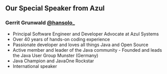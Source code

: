 ## Our Special Speaker from Azul

### Gerrit Grunwald [@hansolo_](https://twitter.com/hansolo_)
- Principal Software Engineer and Developer Advocate at Azul Systems
- Over 40 years of hands-on coding experience
- Passionate developer and loves all things Java and Open Source
- Active member and leader of the Java community - Founded and leads the Java User Group Munster (Germany)
- Java Champion and JavaOne Rockstar
- International speaker










